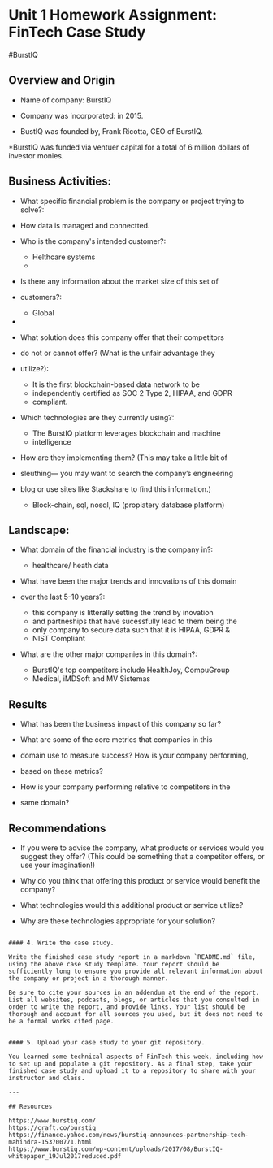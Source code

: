 # Unit 1 Homework Assignment: FinTech Case Study

#BurstIQ


## Overview and Origin

* Name of company:   BurstIQ

* Company was incorporated:  in 2015.

* BustIQ was founded by, Frank Ricotta, CEO of BurstIQ.


*BurstIQ was funded via ventuer capital for a total of 6 million dollars of investor monies.


## Business Activities:

* What specific financial problem is the company or project trying to solve?:
*  How data is managed and connectted. 

* Who is the company's intended customer?:
  * Helthcare systems  
  * 
* Is there any information about the market size of this set of
* customers?:
  * Global
* 
* What solution does this company offer that their competitors
* do not or cannot offer? (What is the unfair advantage they
* utilize?):
  * It is the first blockchain-based data network to be 
  * independently certified as SOC 2 Type 2, HIPAA, and GDPR
  * compliant.
* Which technologies are they currently using?:
  * The BurstIQ platform leverages blockchain and machine
  * intelligence
* How are they implementing them? (This may take a little bit of
* sleuthing–– you may want to search the company’s engineering
* blog or use sites like Stackshare to find this information.)
  * Block-chain, sql, nosql, IQ (propiatery database platform)


## Landscape:

* What domain of the financial industry is the company in?:
  * healthcare/ heath data

* What have been the major trends and innovations of this domain 
* over the last 5-10 years?:
  * this company is litterally setting the trend by inovation
  * and partneships that have sucessfully lead to them being the
  * only company to secure data such that it is HIPAA, GDPR & 
  * NIST Compliant

* What are the other major companies in this domain?:
  * BurstIQ's top competitors include HealthJoy, CompuGroup
  *  Medical, iMDSoft and MV Sistemas


## Results

* What has been the business impact of this company so far?

* What are some of the core metrics that companies in this 
* domain use to measure success? How is your company performing,
* based on these metrics?

* How is your company performing relative to competitors in the 
* same domain?


## Recommendations

* If you were to advise the company, what products or services would you suggest they offer? (This could be something that a competitor offers, or use your imagination!)

* Why do you think that offering this product or service would benefit the company?

* What technologies would this additional product or service utilize?

* Why are these technologies appropriate for your solution?
```

#### 4. Write the case study.

Write the finished case study report in a markdown `README.md` file, using the above case study template. Your report should be sufficiently long to ensure you provide all relevant information about the company or project in a thorough manner.

Be sure to cite your sources in an addendum at the end of the report. List all websites, podcasts, blogs, or articles that you consulted in order to write the report, and provide links. Your list should be thorough and account for all sources you used, but it does not need to be a formal works cited page.


#### 5. Upload your case study to your git repository.

You learned some technical aspects of FinTech this week, including how to set up and populate a git repository. As a final step, take your finished case study and upload it to a repository to share with your instructor and class.

---

## Resources

https://www.burstiq.com/
https://craft.co/burstiq
https://finance.yahoo.com/news/burstiq-announces-partnership-tech-mahindra-153700771.html
https://www.burstiq.com/wp-content/uploads/2017/08/BurstIQ-whitepaper_19Jul2017reduced.pdf



